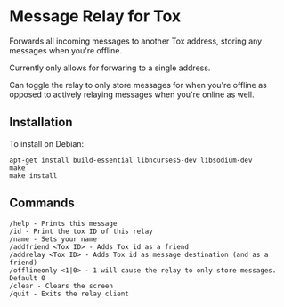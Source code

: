 # Message Relay for Tox

Forwards all incoming messages to another Tox address, storing any messages when you're offline.

Currently only allows for forwaring to a single address.

Can toggle the relay to only store messages for when you're offline as opposed to actively relaying messages when you're online as well.

## Installation

To install on Debian:

    apt-get install build-essential libncurses5-dev libsodium-dev
    make
    make install

## Commands

    /help - Prints this message
    /id - Print the tox ID of this relay
    /name - Sets your name
    /addfriend <Tox ID> - Adds Tox id as a friend
    /addrelay <Tox ID> - Adds Tox id as message destination (and as a friend)
    /offlineonly <1|0> - 1 will cause the relay to only store messages. Default 0
    /clear - Clears the screen
    /quit - Exits the relay client
